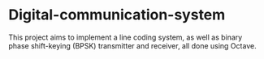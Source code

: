 # Digital-communication-system
This project aims to implement a line coding system, as well as binary phase shift-keying (BPSK) transmitter and receiver, all done using Octave.
